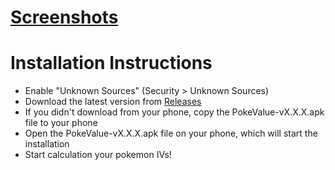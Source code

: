 # [Screenshots](http://imgur.com/gallery/berY5)

# Installation Instructions

- Enable "Unknown Sources" (Security > Unknown Sources)  
- Download the latest version from [Releases](http://github.com/WonderToys/PokeValue/releases)  
- If you didn't download from your phone, copy the PokeValue-vX.X.X.apk file to your phone  
- Open the PokeValue-vX.X.X.apk file on your phone, which will start the installation
- Start calculation your pokemon IVs!
